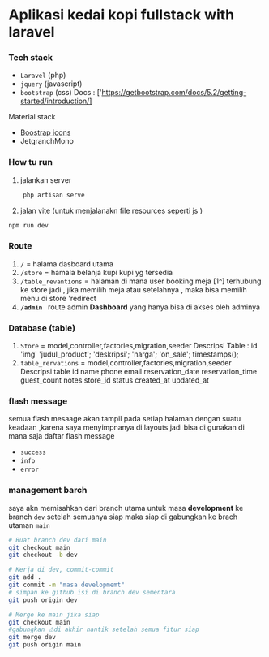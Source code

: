 # Aplikasi kedai kopi fullstack with **laravel**

### Tech stack

-   `Laravel` (php)
-   `jquery` (javascript)
-   `bootstrap` (css) Docs : ['https://getbootstrap.com/docs/5.2/getting-started/introduction/]

Material stack

-   [Boostrap icons ](https://icons.getbootstrap.com/)
-   JetgranchMono

### How tu run

1. jalankan server

```bash
    php artisan serve
```

2. jalan vite (untuk menjalanakn file resources seperti js )

```bash
npm run dev
```

### Route

1. `/` = halama dasboard utama
2. `/store` = hamala belanja kupi kupi yg tersedia
3. `/table_revantions` = halaman di mana user booking meja
   [1^] terhubung ke store jadi , jika memilih meja atau setelahnya , maka bisa memilih menu di store 'redirect
4. **`/admin `** route admin **Dashboard** yang hanya bisa di akses oleh adminya

### Database (table)

1.  `Store` = model,controller,factories,migration,seeder
    Descripsi Table :
    id
    'img'
    'judul_product';
    'deskripsi';
    'harga';
    'on_sale';
    timestamps();
2.  `table_rervations` = model,controller,factories,migration,seeder
    Descripsi table
    id
    name
    phone
    email
    reservation_date
    reservation_time
    guest_count
    notes
    store_id
    status
    created_at
    updated_at

### flash message

semua flash mesaage akan tampil pada setiap halaman dengan suatu keadaan ,karena saya menyimpnanya di layouts jadi bisa di gunakan di mana saja
daftar flash message

-   `success`
-   `info `
-   `error`

### management barch

saya akn memisahkan dari branch utama untuk masa **development** ke branch `dev` setelah semuanya siap maka siap di gabungkan ke brach utaman `main`

```bash
# Buat branch dev dari main
git checkout main
git checkout -b dev

# Kerja di dev, commit-commit
git add .
git commit -m "masa developmemt"
# simpan ke github isi di branch dev sementara
git push origin dev

# Merge ke main jika siap
git checkout main
#gabungkan ⚠️di akhir nantik setelah semua fitur siap
git merge dev
git push origin main

```
